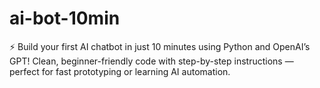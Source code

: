# ai-bot-10min
⚡ Build your first AI chatbot in just 10 minutes using Python and OpenAI’s GPT! Clean, beginner-friendly code with step-by-step instructions — perfect for fast prototyping or learning AI automation.
